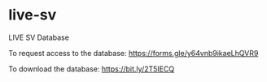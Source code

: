# live-sv
LIVE SV Database

To request access to the database: https://forms.gle/y64vnb9ikaeLhQVR9

To download the database: https://bit.ly/2T5IECQ
